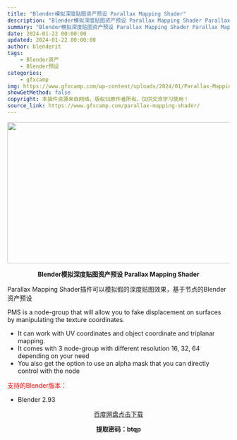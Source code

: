```yaml
---
title: "Blender模拟深度贴图资产预设 Parallax Mapping Shader"
description: "Blender模拟深度贴图资产预设 Parallax Mapping Shader Parallax Mapping Shader插件可以模拟假的深度贴图效果，基于节点的Blender资产预设 PMS..."
summary: "Blender模拟深度贴图资产预设 Parallax Mapping Shader Parallax Mapping Shader插件可以模拟假的深度贴图效果，基于节点的Blender资产预设 PMS..."
date: 2024-01-22 00:00:00
updated: 2024-01-22 00:00:00
author: blenderit
tags: 
    - Blender资产
    - Blender预设
categories:
    - gfxcamp
img: https://www.gfxcamp.com/wp-content/uploads/2024/01/Parallax-Mapping-Shader.jpg
showGetMethod: false
copyright: 本插件资源来自网络，版权归原作者所有，仅供交流学习使用！
source_link: https://www.gfxcamp.com/parallax-mapping-shader/
---
```

<div><p><img decoding="async" class="aligncenter size-full wp-image-118032" src="https://www.gfxcamp.com/wp-content/uploads/2024/01/Parallax-Mapping-Shader.jpg" data-src="https://www.gfxcamp.com/wp-content/uploads/2024/01/Parallax-Mapping-Shader.jpg" alt="" width="640" height="320" data-srcset="https://www.gfxcamp.com/wp-content/uploads/2024/01/Parallax-Mapping-Shader.jpg 640w, https://www.gfxcamp.com/wp-content/uploads/2024/01/Parallax-Mapping-Shader-150x75.jpg 150w" data-sizes="(max-width: 640px) 100vw, 640px"></p><p style="text-align: center;"><strong>Blender模拟深度贴图资产预设 Parallax Mapping Shader</strong></p><p>Parallax Mapping Shader插件可以模拟假的深度贴图效果，基于节点的Blender资产预设</p><p>PMS is a node-group that will allow you to fake displacement on surfaces by manipulating the texture coordinates.</p><ul>
<li>It can work with UV coordinates and object coordinate and triplanar mapping.</li>
<li>It comes with 3 node-group with different resolution 16, 32, 64 depending on your need</li>
<li>You also get the option to use an alpha mask that you can directly control with the node</li>
</ul><p style="text-align: left;"><span style="color: #ff0000;">支持的Blender版本：</span></p><ul>
<li style="text-align: left;">Blender 2.93</li>
</ul><p style="text-align: center;"><a class="maxbutton-3 maxbutton maxbutton-baidu" target="_blank" rel="noopener" href="https://pan.baidu.com/s/1RV6OkbMwk7YSq12VQPCmvQ?pwd=btqp"><span class="mb-text">百度网盘点击下载</span></a></p><p style="text-align: center;"><strong>提取密码：btqp</strong></p></div>